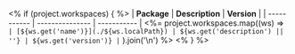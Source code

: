 <% if (project.workspaces) { %>
| **Package** | **Description** | **Version** |
| ----------- | --------------- | ----------- |
<%= project.workspaces.map((ws) =>
`| [${ws.get('name')}](./${ws.localPath}) | ${ws.get('description') || ''} | ${ws.get('version')} |`
).join('\n') %>
<% } %>
